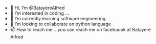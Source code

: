 - 👋 Hi, I’m @BatayereAlfred
- 👀 I’m interested in coding ...
- 🌱 I’m currently learning software engineering.
- 💞️ I’m looking to collaborate on python language
- 📫 How to reach me  ...you can reach me on facebaook at Batayere Alfred

<!---
BatayereAlfred/BatayereAlfred is a ✨ special ✨ repository because its `README.md` (this file) appears on your GitHub profile.
You can click the Preview link to take a look at your changes.
--->
